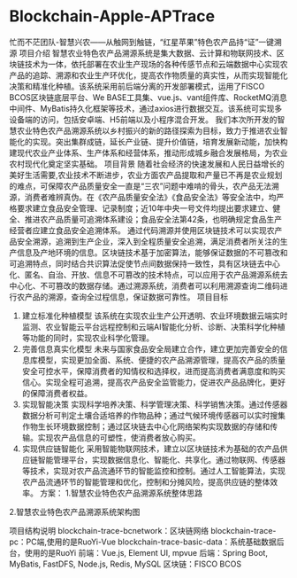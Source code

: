 # Blockchain-Apple-APTrace
忙而不茫团队-智慧兴农——从触网到触链，“红星苹果”特色农产品持“证”一键溯源
项目介绍
智慧农业特色农产品溯源系统是集大数据、云计算和物联网技术、区块链技术为一体，依托部署在农业生产现场的各种传感节点和云端数据中心实现农产品的追踪、溯源和农业生产环优化，提高农作物质量的真实性，从而实现智能化决策和精准化种植。该系统采用前后端分离的开发部署模式，运用了FISCO BCOS区块链底层平台、We BASE工具集、vue.js、vant组件库、RocketMQ消息中间件、MyBatis持久化框架等技术，通过axios进行数据交互。该系统可实现多设备端的访问，包括安卓端、H5前端以及小程序混合开发。
我们本次所开发的智慧农业特色农产品溯源系统以乡村振兴的新的路径探索为目标，致力于推进农业智能化的实现。突出集群成链，延长产业链、提升价值链，培育发展新动能，加快构建现代农业产业体系、生产体系和经营体系，推动形成城乡融合发展格局，为农业农村现代化奠定坚实基础。
项目背景
随着社会经济的快速发展和人民日益增长的美好生活需要,农业技术不断进步，农业方面农产品提取和产量已不再是农业规划的难点，可保障农产品质量安全一直是“三农”问题中难啃的骨头，农产品无法溯源，消费者难辨真伪。在《农产品质量安全法》《食品安全法》等安全法中，均严格要求建立食品安全管理、记录制度；近10年中央一号文件均提出要求建立、健全、推进农产品质量可追溯体系建设；食品安全法第42条，也明确规定食品生产经营者应建立食品安全追溯体系。
通过代码溯源并使用区块链技术可以实现农产品安全溯源，追溯到生产企业，深入到全程质量安全追溯，满足消费者所关注的生产信息及产地环境的信息。区块链技术基于加密算法，能够保证数据的不可篡改和可追溯特点，同时结合共识算法促使节点间数据保持一致性，具有区块链去中心化、匿名、自治、开放、信息不可篡改的技术特点，可以应用于农产品溯源系统去中心化、不可篡改的数据存储。通过溯源系统，消费者可以利用溯源查询二维码进行农产品的溯源，查询全过程信息，保证数据可靠性。
项目目标
1.	建立标准化种植模型
该系统在实现农业生产公开透明、农业环境数据云端实时监测、农业智能云平台远程控制和云端AI智能化分析、诊断、决策科学化种植等功能的同时，实现农业科学化管理。
2.	完善信息真实化模型
未来与国家食品安全局建立合作，建立更加完善安全的信息库模型，实现更加全面、系统、便捷的农产品溯源管理，提高农产品的质量安全可控水平，保障消费者的知情权和选择权，进而提高消费者满意度和购买信心。实现全程可追溯，提高农产品安全监管能力，促进农产品品牌化，更好的保障消费者权益。
3.	实现智能决策
实现科学培养决策、科学管理决策、科学销售决策。通过传感器数据分析可判定土壤合适培养的作物品种；通过气候环境传感器可以实时搜集作物生长环境数据控制；通过区块链去中心化网络架构实现数据的存储和传输。实现农产品信息的可塑性，使消费者放心购买。
4.	实现供应链智能化
采用智能物联网技术，建立以区块链技术为基础的农产品供应链智能管理平台，实现数据信息化、智能化、共享化。通过物联网、传感器等技术，实现对农产品流通环节的智能监控和控制。通过人工智能算法，实现农产品流通环节的智能管理和优化，控制和分摊风险，提高供应链的整体效率。
方案：
1.智慧农业特色农产品溯源系统整体思路
 
2.智慧农业特色农产品溯源系统架构图
 
项目结构说明
blockchain-trace-bcnetwork：区块链网络
blockchain-trace-pc：PC端,使用的是RuoYi-Vue
blockchain-trace-basic-data：系统基础数据后台，使用的是RuoYi
前端：Vue.js, Element UI, mpvue
后端：Spring Boot, MyBatis, FastDFS, Node.js, Redis, MySQL
区块链：FISCO BCOS

